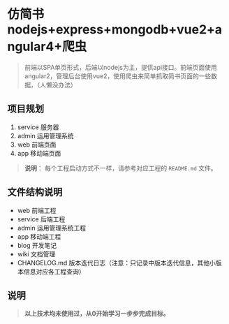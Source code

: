 # 仿简书nodejs+express+mongodb+vue2+angular4+爬虫
> 前端以SPA单页形式，后端以nodejs为主，提供api接口。前端页面使用angular2，管理后台使用vue2，使用爬虫来简单抓取简书页面的一些数据，（人懒没办法）

## 项目规划

1. service  服务器
2. admin    运用管理系统
3. web      前端页面
4. app      移动端页面

> **说明**： 每个工程启动方式不一样，请参考对应工程的 `README.md` 文件。 

## 文件结构说明

- web  前端工程
- service  后端工程
- admin 运用管理系统工程
- app 移动端工程
- blog 开发笔记
- wiki 文档管理
- CHANGELOG.md 版本迭代日志（注意：只记录中版本迭代信息，其他小版本信息对应各工程查询）
 
## 说明
> **以上技术均未使用过，从0开始学习一步步完成目标。**
